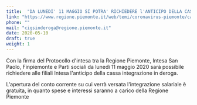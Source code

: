 ```yaml
---
title:  "DA LUNEDI' 11 MAGGIO SI POTRA' RICHIEDERE l'ANTICIPO DELLA CASSA INTEGRAZIONE"
link: "https://www.regione.piemonte.it/web/temi/coronavirus-piemonte/cassa-integrazione-deroga-prime-informazioni-utili?fbclid=IwAR0MQSrasErcQzOwTBNPN9bSYE75uX9zAmM9pkJ4QtuOy--BGWo2zika1MI"
phone: ""
mail: "cigsinderoga@regione.piemonte.it"
date: 2020-05-10
draft: true
weight: 1
---
```


Con la firma del Protocollo d'intesa tra la Regione Piemonte, Intesa San Paolo, Finpiemonte e Parti sociali da lunedì 11 maggio 2020 sarà possibile richiedere alle filiali Intesa l'anticipo della cassa integrazione in deroga.

L'apertura del conto corrente su cui verrà versata l'integrazione salariale è gratuita, in quanto spese e interessi saranno a carico della Regione Piemonte 
